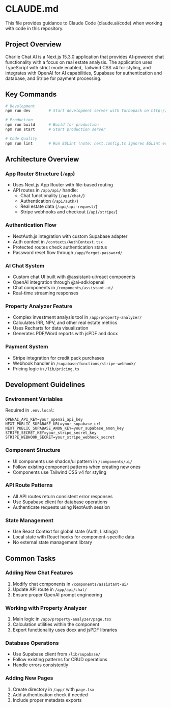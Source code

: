 # CLAUDE.md

This file provides guidance to Claude Code (claude.ai/code) when working with code in this repository.

## Project Overview

Charlie Chat AI is a Next.js 15.3.0 application that provides AI-powered chat functionality with a focus on real estate analysis. The application uses TypeScript with strict mode enabled, Tailwind CSS v4 for styling, and integrates with OpenAI for AI capabilities, Supabase for authentication and database, and Stripe for payment processing.

## Key Commands

```bash
# Development
npm run dev        # Start development server with Turbopack on http://localhost:3000

# Production
npm run build      # Build for production
npm run start      # Start production server

# Code Quality
npm run lint       # Run ESLint (note: next.config.ts ignores ESLint errors during builds)
```

## Architecture Overview

### App Router Structure (`/app`)
- Uses Next.js App Router with file-based routing
- API routes in `/app/api/` handle:
  - Chat functionality (`/api/chat/`)
  - Authentication (`/api/auth/`)
  - Real estate data (`/api/api-request/`)
  - Stripe webhooks and checkout (`/api/stripe/`)

### Authentication Flow
- NextAuth.js integration with custom Supabase adapter
- Auth context in `/contexts/AuthContext.tsx`
- Protected routes check authentication status
- Password reset flow through `/app/forgot-password/`

### AI Chat System
- Custom chat UI built with @assistant-ui/react components
- OpenAI integration through @ai-sdk/openai
- Chat components in `/components/assistant-ui/`
- Real-time streaming responses

### Property Analyzer Feature
- Complex investment analysis tool in `/app/property-analyzer/`
- Calculates IRR, NPV, and other real estate metrics
- Uses Recharts for data visualization
- Generates PDF/Word reports with jsPDF and docx

### Payment System
- Stripe integration for credit pack purchases
- Webhook handler in `/supabase/functions/stripe-webhook/`
- Pricing logic in `/lib/pricing.ts`

## Development Guidelines

### Environment Variables
Required in `.env.local`:
```
OPENAI_API_KEY=your_openai_api_key
NEXT_PUBLIC_SUPABASE_URL=your_supabase_url
NEXT_PUBLIC_SUPABASE_ANON_KEY=your_supabase_anon_key
STRIPE_SECRET_KEY=your_stripe_secret_key
STRIPE_WEBHOOK_SECRET=your_stripe_webhook_secret
```

### Component Structure
- UI components use shadcn/ui pattern in `/components/ui/`
- Follow existing component patterns when creating new ones
- Components use Tailwind CSS v4 for styling

### API Route Patterns
- All API routes return consistent error responses
- Use Supabase client for database operations
- Authenticate requests using NextAuth session

### State Management
- Use React Context for global state (Auth, Listings)
- Local state with React hooks for component-specific data
- No external state management library

## Common Tasks

### Adding New Chat Features
1. Modify chat components in `/components/assistant-ui/`
2. Update API route in `/app/api/chat/`
3. Ensure proper OpenAI prompt engineering

### Working with Property Analyzer
1. Main logic in `/app/property-analyzer/page.tsx`
2. Calculation utilities within the component
3. Export functionality uses docx and jsPDF libraries

### Database Operations
- Use Supabase client from `/lib/supabase/`
- Follow existing patterns for CRUD operations
- Handle errors consistently

### Adding New Pages
1. Create directory in `/app/` with `page.tsx`
2. Add authentication check if needed
3. Include proper metadata exports